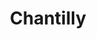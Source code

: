 ---
layout: recette
categories: [recettes]
hidden: true
lang: fr
sitemap: false
title: Chantilly
type: condiment
recettes:
  Classique:
    ingredients: 
      - nom: crème fleurette 
        qte: 500
        unite: mL
      - nom: sucre glace
        qte: 50
        unite: gr
      - nom: vanille liquide
        qte: 1/2
        unite: cuillère à café
    preconditions:
      - "Tout doit être froid, donc mettre au congélateur pendant 10 minutes : la crème, le saladier, les fouets du batteur"
    etapes:
      - label: Préparation
        details:
          - Mélanger la crème avec le sucre glace et la vanille liquide
          - Battre la crème au batteur électrique jusqu'à obtention de la consistence voulue
---